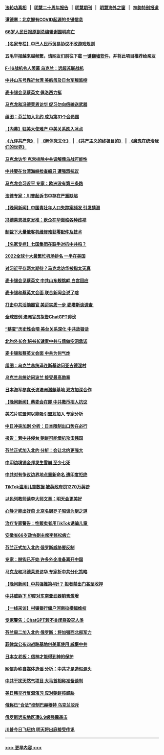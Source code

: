 #### [法轮功真相](https://github.com/gfw-breaker/truth/blob/master/README.md?t=0) &nbsp;&nbsp;|&nbsp;&nbsp; [明慧二十周年报告](https://github.com/gfw-breaker/mh-reports/blob/master/README.md?t=0) &nbsp;&nbsp;|&nbsp;&nbsp;[明慧期刊](https://github.com/gfw-breaker/mh-qikan) &nbsp;&nbsp;|&nbsp;&nbsp; [明慧海外之窗](https://github.com/gfw-breaker/mh-news/blob/master/README.md?t=0) &nbsp;&nbsp;|&nbsp;&nbsp; [神韵特别报道](https://github.com/gfw-breaker/mh-news/blob/master/shenyun.md?t=0)
#### [谭德塞：北京握有COVID起源的关键信息](../pages/nsc418/n13966842.md?t=04070643) 
#### [66岁人民日报原副总编辑谢国明病亡](../pages/nsc418/n13966826.md?t=04070643) 
#### [【名家专栏】中巴人民币贸易协议不改游戏规则](../pages/nsc418/n13966628.md?t=04070643) 
#### 五毛举报越来越频繁，请网友们前往下载 [一键翻墙软件](https://github.com/gfw-breaker/ssr-accounts)，并将此项目推荐给亲友
#### [F-16战机令人羡慕 乌克兰：远超苏联战机](../pages/nsc418/n13966878.md?t=04070643) 
#### [中共山东号靠近台湾 美航母及日台军舰监控](../pages/nsc418/n13966400.md?t=04070643) 
#### [麦卡锡会见蔡英文 佩洛西力挺](../pages/nsc418/n13966850.md?t=04070643) 
#### [马克龙和冯德莱恩访华 促习勿向俄输送武器](../pages/nsc418/n13966828.md?t=04070643) 
#### [组图：芬兰加入北约 成为第31个会员国](../pages/nsc418/n13966420.md?t=04070643) 
#### [【内幕】驻美大使难产 中美关系跌入冰点](../pages/nsc418/n13966807.md?t=04070643) 
#### [《九评共产党》](https://github.com/begood0513/9ping.md/blob/master/README.md) &nbsp;|&nbsp; [《解体党文化》](../../../../jtdwh.md/blob/master/README.md)  &nbsp;|&nbsp; [《共产主义的终极目的》](../../../../gczydzjmd.md/blob/master/README.md) &nbsp;|&nbsp; [《魔鬼在统治我们的世界》](../../../../mgztzwmdsj.md/blob/master/README.md) 
#### [马克龙访华 克宫排除中共调解俄乌战可能性](../pages/nsc418/n13966613.md?t=04070643) 
#### [中共要在台湾海峡检查船只 遭强烈抗议](../pages/nsc418/n13966708.md?t=04070643) 
#### [马克龙会习近平 专家：欧洲没有第三条路](../pages/nsc418/n13966472.md?t=04070643) 
#### [法律专家：川普起诉书中存在严重缺陷](../pages/nsc418/n13966380.md?t=04070643) 
#### [【晚间新闻】中国青壮年人口失踪案频发 引发猜测](../pages/nsc418/n13966377.md?t=04070643) 
#### [冯德莱恩抵京发推：欧企在华面临各种歧视](../pages/nsc418/n13966145.md?t=04070643) 
#### [制裁下大量俄客机维修难获零配件及技术](../pages/nsc418/n13966011.md?t=04070643) 
#### [【名家专栏】七国集团在联手对抗中共吗？](../pages/nsc418/n13965757.md?t=04070643) 
#### [2022全球十大最繁忙机场排名 一半在美国](../pages/nsc418/n13965973.md?t=04070643) 
#### [对习近平存两大期待？马克龙访华被指太天真](../pages/nsc418/n13965840.md?t=04070643) 
#### [麦卡锡会见蔡英文 中共山东舰挑衅 白宫回应](../pages/nsc418/n13965960.md?t=04070643) 
#### [麦卡锡和蔡英文会面 联合新闻会说了啥](../pages/nsc418/n13965838.md?t=04070643) 
#### [打击中共活摘器官 美迈实质一步 麦塔斯谈调查 ](../pages/nsc418/n13965753.md?t=04070643) 
#### [全球首例 澳洲官员拟告ChatGPT诽谤](../pages/nsc418/n13965857.md?t=04070643) 
#### [“蔡麦”历史性会晤 美台关系深化 中共放狠话](../pages/nsc418/n13965641.md?t=04070643) 
#### [北约外长会 秘书长谴责中共与俄做空洞承诺](../pages/nsc418/n13965822.md?t=04070643) 
#### [麦卡锡和蔡英文会面 中共为何气炸](../pages/nsc418/n13965814.md?t=04070643) 
#### [组图：乌克兰总统泽连斯基访问亚吉德涅村](../pages/nsc418/n13965650.md?t=04070643) 
#### [乌克兰总统访问波兰 接受最高勋章](../pages/nsc418/n13965722.md?t=04070643) 
#### [日本海军参谋长访澳洲潜艇基地 双方加深合作](../pages/nsc418/n13965692.md?t=04070643) 
#### [【晚间新闻】蔡麦会在即 中共撒币招人抗议](../pages/nsc418/n13965637.md?t=04070643) 
#### [美芯片联盟何以能吸引盟友加入 专家分析](../pages/nsc418/n13965611.md?t=04070643) 
#### [中日冲突加剧 分析：日本限制出口势在必行](../pages/nsc418/n13965609.md?t=04070643) 
#### [报告：若中共侵台 朝鲜可能借机攻击韩国](../pages/nsc418/n13965415.md?t=04070643) 
#### [芬兰正式加入北约 分析：会让北约更强大](../pages/nsc418/n13964949.md?t=04070643) 
#### [中印边境锡金邦发生雪崩 至少七死](../pages/nsc418/n13965210.md?t=04070643) 
#### [中共对有争议边界地点重新命名 遭印度拒绝](../pages/nsc418/n13965173.md?t=04070643) 
#### [TikTok滥用儿童数据 被英政府罚1270万英镑](../pages/nsc418/n13965178.md?t=04070643) 
#### [以色列教师读李大师文章：明天会更美好](../pages/nsc418/n13964001.md?t=04070643) 
#### [心静才能出好菜 北京名厨罗子昭谈为厨之道](../pages/nsc418/n13964494.md?t=04070643) 
#### [治疗专家警告：性贩卖者用TikTok诱骗儿童 ](../pages/nsc418/n13965113.md?t=04070643) 
#### [安徽省66岁政协副主席李修松病亡](../pages/nsc418/n13965105.md?t=04070643) 
#### [芬兰正式加入北约 俄罗斯威胁要反制](../pages/nsc418/n13965111.md?t=04070643) 
#### [专家：脱钩已开始 许多外企准备离开中国](../pages/nsc418/n13964954.md?t=04070643) 
#### [马克龙和冯德莱恩访华 专家析中共分化策略](../pages/nsc418/n13965002.md?t=04070643) 
#### [【晚间新闻】中共强推第4针？ 拒者禁出门甚至收押](../pages/nsc418/n13964912.md?t=04070643) 
#### [中共威胁下 印度对东南亚武器销售激增](../pages/nsc418/n13964860.md?t=04070643) 
#### [【一线采访】村镇银行储户河南拉横幅维权](../pages/nsc418/n13964555.md?t=04070643) 
#### [专家警告：ChatGPT若不关闭将毁灭人类](../pages/nsc418/n13964559.md?t=04070643) 
#### [芬兰周二加入北约 俄罗斯：将加强西北部军力](../pages/nsc418/n13964558.md?t=04070643) 
#### [菲律宾公布四战略基地供美军使用 威慑中共](../pages/nsc418/n13964537.md?t=04070643) 
#### [日本女老板：信神才能得到神的保护](../pages/nsc418/n13964496.md?t=04070643) 
#### [网信办称自媒体造谣 分析：中共才是造假源头](../pages/nsc418/n13964481.md?t=04070643) 
#### [中共干扰天然气项目 大马首相称准备谈判](../pages/nsc418/n13964492.md?t=04070643) 
#### [美日韩举行反潜演习 应对朝鲜核威胁](../pages/nsc418/n13964480.md?t=04070643) 
#### [俄称已“合法”控制巴赫穆特 乌克兰驳斥](../pages/nsc418/n13964411.md?t=04070643) 
#### [俄罗斯远东地区遭6.9级强震袭击](../pages/nsc418/n13964482.md?t=04070643) 
#### [川普今日飞纽约 明天将出庭接受传讯](../pages/nsc418/n13964354.md?t=04070643) 

----
#### [ >>> 更早内容 <<< ](../indexes/nsc418-earlier.md)
